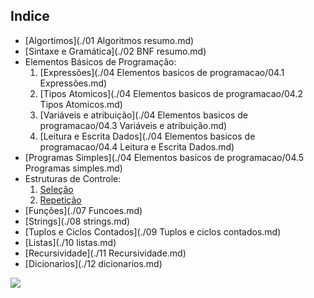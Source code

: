 ## Indice

*  [Algortimos](./01 Algoritmos resumo.md)
*  [Sintaxe e Gramática](./02 BNF resumo.md)
*  Elementos Básicos de Programação:
    1. [Expressões](./04 Elementos basicos de programacao/04.1 Expressões.md)
    1. [Tipos Atomicos](./04 Elementos basicos de programacao/04.2 Tipos Atomicos.md)
    1. [Variáveis e atribuição](./04 Elementos basicos de programacao/04.3 Variáveis e atribuição.md)
    1. [Leitura e Escrita Dados](./04 Elementos basicos de programacao/04.4 Leitura e Escrita Dados.md)
*  [Programas Simples](./04 Elementos basicos de programacao/04.5 Programas simples.md)
*  Estruturas de Controle:
    1. [Seleção](./05EstruturaControleSelecao.md)
    1. [Repetição](./06EstruturaControleRepeticao.md)
* [Funções](./07 Funcoes.md)
* [Strings](./08 strings.md)
* [Tuplos e Ciclos Contados](./09 Tuplos e ciclos contados.md)
* [Listas](./10 listas.md)
* [Recursividade](./11 Recursividade.md)
* [Dicionarios](./12 dicionarios.md)



![](figures/image.jng)
